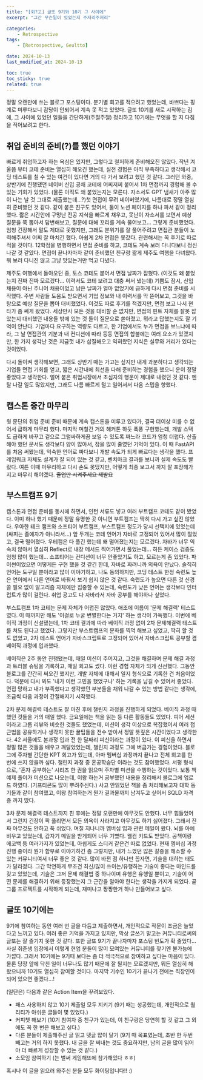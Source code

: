 ```yaml
---
title: "[회?고] 글또 9기와 10기 그 사이에"
excerpt: "그간 무슨일이 있었는지 주저리주저리"

categories:
    - Retrospective
tags:
    - [Retrospective, Geultto]

date: 2024-10-13
last_modified_at: 2024-10-13

toc: true
toc_sticky: true
related: true
---
```


정말 오랜만에 쓰는 블로그 포스팅이다.
분기별 회고를 적으려고 했었는데, 바쁘다는 핑계로 미루다보니 감당이 안되어서 계속 못 적고 있었다. 글또 10기를 새로 시작하는 김에, 그 사이에 있었던 일들을 간단하게(주절주절) 정리하고 10기에는 무엇을 할 지 다짐을 적어보려고 한다.

## 취업 준비의 준비(?)를 했던 이야기

빠르게 취업하고자 하는 욕심은 있지만, 그렇다고 철저하게 준비해오진 않았다. 작년 겨울쯤 부터 코테 준비는 열심히 해오긴 했는데, 실전 경험은 아직 부족하다고 생각해서 코딩 테스트를 칠 수 있는 여건이 있다면 거의 다 가서 보려고 했던 것 같다. 그러던 와중, 상반기에 진행됐던 네이버 신입 공채 코테에 어찌저찌 붙어서 1차 면접까지 경험해 볼 수 있는 기회가 있었다. (물론 아직도 왜 붙었는지는 모른다. 자소서도 GPT 냄새가 아주 많이 나는 날 것 그대로 제출했는데...?)첫 면접이 무려 네이버였기에, 나름대로 정말 열심히 준비했던 것 같다. 같이 붙은 친구도 있어서, 둘이 노션 페이지를 하나 파서 같이 정리했다. 짧은 시간안에 구멍난 전공 지식을 빠르게 채우고, 못난이 자소서를 보면서 예상 질문을 쭉 뽑아서 답변해보고, 질문에 대해 꼬리를 계속 물어보고... 그렇게 준비했었다. 엄청 긴장해서 말도 제대로 못했지만, 그래도 분위기를 잘 풀어주려고 면접관 분들이 노력해주셔서 어찌 잘 마치긴 했다. 아쉽게 2차 면접은 못갔다. 관련해서는 꼭 후기로 따로 적을 것이다. 12학점을 병행하면서 면접 준비를 하고, 코테도 계속 보러 다니다보니 정신 나갈 것 같았다. 면접이 끝나자마자 같이 준비했던 친구랑 짧게 제주도 여행을 다녀왔다. 뭐 보러 다니진 않고 그냥 맛있는거만 먹고 다녔다.

제주도 여행에서 돌아오던 중, 토스 코테도 붙어서 면접 날짜가 잡혔다. (이것도 왜 붙었는지 진짜 진짜 모르겠다... 이력서도 코테 보려고 대충 써서 냈는데) 기쁨도 잠시, 신입 채용이 아닌 주니어 채용이었고 남은 날짜가 얼마 없었기에 급하게 다시 면접 준비를 시작했다. 주변 사람들 도움도 받으면서 기업 정보와 내 이력서를 막 뜯어보고, 그것을 바탕으로 예상 질문을 뽑아 대비했었다. 이것도 따로 후기를 적겠지만, 면접 보고 나서 현타가 좀 쎄게 왔었다. 세상만사 모든 것을 대비할 순 없지만, 면접의 핀트 자체를 잘못 잡았는지 대비했던 내용들 밖에 있는 것 들이 질문으로 쏟아졌고, 뭐라고 답했는지도 잘 기억이 안난다. 기업마다 요구하는 역량도 다르고, 한 기업에서도 누가 면접을 보느냐에 따라, 그 날 면접관의 기분과 내 컨디션에 따라 등등 면접의 합불에는 여러 요소가 있겠지만, 한 가지 생각난 것은 지금껏 내가 삽질해오고 익혀왔던 지식은 실무와 거리가 있다는 것이었다.

다시 돌이켜 생각해보면, 그래도 상반기 때는 가고는 싶지만 내게 과분하다고 생각되는 기업들 면접 기회를 얻고, 짧은 시간내에 최선을 다해 준비하는 경험을 했으니 운이 정말 좋았다고 생각한다. 얼어 붙은 취업시장에서 초심자의 행운이 제대로 내렸던 것 같다. 멘탈 나갈 일도 많았지만, 그래도 나름 빠르게 털고 일어서서 다음 스텝을 향했다.


## 캡스톤 중간 마무리

윗 문단의 취업 준비 준비 때문에 계속 캡스톤을 미루고 있다가, 결국 더이상 미룰 수 없어서 급하게 마무리 했다. 마지막 며칠간 거의 해커톤 하듯 폭풍 구현했는데, 개발 스택도 급하게 바꾸고 겉으로 그럴싸하게끔 보일 수 있도록 짜느라 코드가 엄청 더럽다. 산출해야 했던 문서도 생각보다 양이 많아서, 잠을 많이 줄였던 기억이 있다. 이 때 FastAPI를 처음 써봤는데, 익숙한 언어로 짜다보니 개발 속도가 되게 빠르다는 생각을 했다. 프레임워크 자체도 설계가 잘 되어 있는 것 같고, 벤치마크 결과를 보니까 실제 속도도 빨랐다. 여튼 이때 마무리하고 다시 손도 못댔지만, 어떻게 최종 보고서 까지 잘 포장해가지고 마무리 해야겠다. ~~졸업만 시켜주세요 제발요~~


## 부스트캠프 9기 

캡스톤과 면접 준비를 동시에 하면서, 인턴 서류도 넣고 여러 부트캠프 코테도 같이 봤었다. 이미 하나 했기 때문에 정말 유명한 곳 아니면 부트캠프는 딱히 다시 가고 싶진 않았다. 우아한 테크 캠프와 소프티어 부트캠프, 부스트캠프 정도가 당시 선택지에 있었는데(싸피는 졸예자가 아니라서...) 앞 두개는 코테 언어가 자바로 고정되어 있어서 많이 절었고, 결국 떨어졌다. 우테캠은 다 풀긴 했는데 왜 떨어졌는지는 모르겠다. 자바가 너무 익숙치 않아서 열심히 Reflect로 내장 메서드 찍어가면서 풀었는데... 히든 케이스 검증도 엄청 많이 했는데... 소프티어는 컨디션이 너무 안좋았기도 하고, 모르는게 좀 있었다. 파이썬이었으면 어떻게든 구현 했을 것 같긴 한데, 자바로 짜려니까 의욕이 안났다. 솔직히 언어는 도구일 뿐이라고 많이 이야기하고, 나도 동의하지만, 코딩 테스트 한정 숙련도 높은 언어에서 다른 언어로 바꿔서 보기 쉽지 않은 것 같다. 숙련도가 높으면 다른 것 신경 쓸 필요 없이 알고리즘 자체에만 집중할 수 있는데, 숙련도가 낮은 언어는 생각보다 인터럽트가 많이 걸린다. 취업 공고도 다 자바라서 자바 공부를 해야하나 싶었다.

부스트캠프 1차 코테는 문제 자체가 어렵진 않았다. 애초에 이름이 '문제 해결력' 테스트 였다. 이 때까지만 해도 '이걸로 누굴 변별한다는 거지' 하는 생각이 가득했다. 이번에 베이직 과정이 신설됐는데, 1차 코테 결과에 따라 베이직 과정 없이 2차 문제해결력 테스트를 쳐도 된다고 했었다. 그렇지만 부스트캠프의 문화를 찍먹 해보고 싶었고, 딱히 할 것도 없었고, 2차 테스트 언어가 자바스크립트로 고정되어 있어서 자바스크립트 공부할 겸 베이직 과정에 입과했다.

베이직은 2주 동안 진행됐는데, 매일 미션이 주어지고, 그것을 해결하며 문제 해결 과정과 트러블 슈팅을 기록하고, 매일 회고도 썼다. 이런 경험 자체가 되게 신선했다. 그동안 블로그를 간간히 써오긴 했지만, 개발 자체에 대해서 일지 형식으로 기록한 건 처음이었다. 덕분에 다시 봐도 '내가 이런 고민을 했었구나' 하는 기록을 남길 수 있어서 좋았다. 면접 망하고 내가 부족했다고 생각했던 부분들을 채워 나갈 수 있는 방법 같다는 생각에, 조금씩 다음 과정이 간절해지기 시작했다.

2차 문제 해결력 테스트도 잘 마친 후에 챌린지 과정을 진행하게 되었다. 베이직 과정 때 했던 것들을 거의 매일 했다. 금요일에는 책을 읽는 등 다른 활동들도 있었다. 피어 세션이라고 그룹 리뷰와 비슷한 것들도 했었는데, 미션이 생각 이상으로 복잡했어서 여러 접근법을 공유하거나 생각치 못한 꿀팁들을 전수 받아서 정말 뜻깊은 시간이었다고 생각한다. 42 서울에도 본과정 입과 전 한 달짜리 피신이라는 과정이 있다. 이 피신을 하면서 정말 많은 것들을 배우고 깨달았었는데, 챌린지 과정도 그에 버금가는 경험이었다. 블로그에 주차별 간단한 KPT 회고가 있는데, 아마 멤버십 과정까지 끝나고 전체 회고를 한 번에 쓰지 않을까 싶다.
챌린지 과정 중 혼공학습단 이라는 것도 참여했었다. 서평 형식으로, '혼자 공부하는' 시리즈 한 권을 읽으며 주차별 미션을 수행하는 것이었다. 보통 책 예제 풀이가 미션으로 나오는데, 이왕 하는거 공부했던 내용을 정리해서 블로그에 업로드 하였다. (기프티콘도 많이 뿌려주신다.) 사고 안읽었던 책을 좀 처리해보고자 대학 동기들과 같이 참여했고, 이왕 참여하는거 뭔가 결과물까지 남겨두고 싶어서 SQLD 자격증 까지 땄다.

3차 문제 해결력 테스트까지 친 후에는 정말 오랜만에 아무것도 안했다. 너무 힘들었어서 그런지 긴장이 팍 풀리면서 모든 의욕이 사라지고 아무것도 하기 싫어졌다. 그래서 진짜 아무것도 안하고 푹 쉬었다. 며칠 지나니까 멤버십 입과 관련 메일이 왔다. 뇌를 아예 비우고 있었는데, 갑자기 메일을 받게되어 너무 기뻤다. 웰컴 키드도 받았다. 공책이랑 에코백 등 여러가지가 있었는데, 아쉽게도 스티커 같은건 따로 없었다. 현재 멤버십 과정 진행 중이라 뭔가 함부로 이야기하긴 좀 그렇지만, 내가 느꼈던 많은 갈증을 해소할 수 있는 커뮤니티여서 너무 좋은 것 같다. 많이 바뀐 점 하나만 꼽자면, 기술을 대하는 태도가 달라졌다. 그간 막연하게 무조건 최신/많이 쓰이는/유행하는 기술이 좋다는 마인드를 갖고 있었는데, 기술은 그저 문제 해결법 중 하나이며 유행은 유행일 뿐이고, 기술이 어떤 문제를 해결하기 위해 등장했는지 그 근간을 알아야 한다는 생각을 가지게 되었다. 곧 그룹 프로젝트를 시작하게 되는데, 재미나고 짱짱한거 하나 만들어보고 싶다.

## 글또 10기에는

9기에 참여하는 동안 여러 번 글을 다듬고 제출하면서, 개인적으로 작문이 조금은 늘었다고 느끼고 있다. 여러 좋은 기억을 가지고 있지만, 막상 글쓰기 말고는 커뮤니티로써의 글또는 잘 즐기지 못한 것 같다. 또한 글또 9기가 끝나자마자 포스팅 빈도가 확 줄었다...
사실 취준생 입장에서 이렇게 현업 분들이 많이 모여있는 커뮤니티를 찾기엔 불가능에 가깝다. 그래서 10기에는 9기때 보다는 좀 더 적극적으로 참여하고 싶다는 마음이 있다. 물론 당장 앞에 닥친 일이 너무나도 많기 때문에 잘 될지는 모르겠지만, 뭐든 열심히 해왔으니까 10기도 열심히 참여할 것이다. 마지막 기수인 10기가 끝나기 전에는 직장인이 되어 있으면 좋겠다...!

(일단은) 다음과 같은 Action Item을 꾸려보았다.
- 패스 사용하지 않고 10기 제출일 모두 지키기 (9기 때는 성공했는데, 개인적으로 퀄리티가 아쉬운 글들이 몇 있었다.)
- 커피챗 해보기 (10기 참여자 중 친구가 있는데, 이 친구랑은 당연히 할 것 같고 그 외에도 꼭 한 번은 해보고 싶다.)
- 다른 분들이 제출해주신 글 읽고 댓글 많이 달기 (9기 때 목표였는데, 초반 한 두번 빼고는 거의 하지 못했다. 내 글을 잘 써내는 것도 중요하지만, 남의 글을 많이 읽어야 더 빠르게 성장할 수 있는 것 같다.)
- 소모임 참여하기 (는 벌써 게임해또에 참가해있다 ㅎㅎ)

혹시나 이 글을 읽으러 와주신 분들 모두 화이팅입니다!! :)
